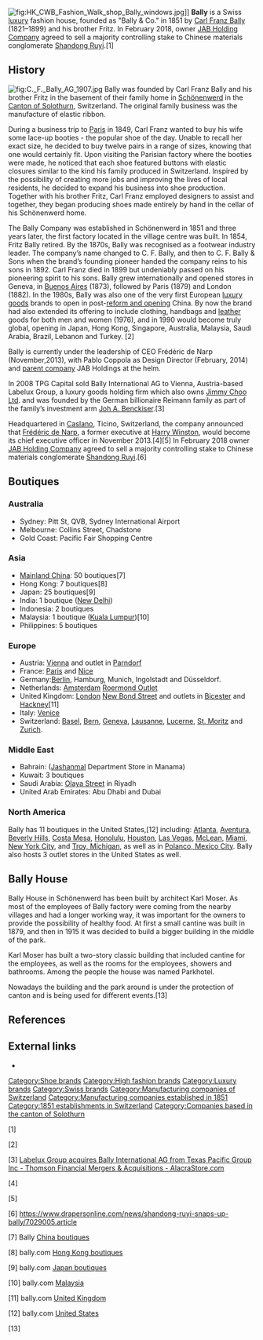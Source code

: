 ![](HK_CWB_Fashion_Walk_shop_Bally_windows.jpg "fig:HK_CWB_Fashion_Walk_shop_Bally_windows.jpg")\]\]
**Bally** is a Swiss [luxury](luxury_goods "wikilink") fashion house,
founded as "Bally & Co." in 1851 by [Carl Franz
Bally](Carl_Franz_Bally "wikilink") (1821–1899) and his brother Fritz.
In February 2018, owner [JAB Holding
Company](JAB_Holding_Company "wikilink") agreed to sell a majority
controlling stake to Chinese materials conglomerate [Shandong
Ruyi](Shandong_Ruyi "wikilink").[1]

## History

![](C._F._Bally_AG_1907.jpg "fig:C._F._Bally_AG_1907.jpg") Bally was
founded by Carl Franz Bally and his brother Fritz in the basement of
their family home in [Schönenwerd](Schönenwerd "wikilink") in the
[Canton of Solothurn](Canton_of_Solothurn "wikilink"), Switzerland. The
original family business was the manufacture of elastic ribbon.

During a business trip to [Paris](Paris "wikilink") in 1849, Carl Franz
wanted to buy his wife some lace-up booties - the popular shoe of the
day. Unable to recall her exact size, he decided to buy twelve pairs in
a range of sizes, knowing that one would certainly fit. Upon visiting
the Parisian factory where the booties were made, he noticed that each
shoe featured buttons with elastic closures similar to the kind his
family produced in Switzerland. Inspired by the possibility of creating
more jobs and improving the lives of local residents, he decided to
expand his business into shoe production. Together with his brother
Fritz, Carl Franz employed designers to assist and together, they began
producing shoes made entirely by hand in the cellar of his Schönenwerd
home.

The Bally Company was established in Schönenwerd in 1851 and three years
later, the first factory located in the village centre was built. In
1854, Fritz Bally retired. By the 1870s, Bally was recognised as a
footwear industry leader. The company’s name changed to C. F. Bally, and
then to C. F. Bally & Sons when the brand’s founding pioneer handed the
company reins to his sons in 1892. Carl Franz died in 1899 but
undeniably passed on his pioneering spirit to his sons. Bally grew
internationally and opened stores in Geneva, in [Buenos
Aires](Buenos_Aires "wikilink") (1873), followed by Paris (1879) and
London (1882). In the 1980s, Bally was also one of the very first
European [luxury goods](luxury_goods "wikilink") brands to open in
post-[reform and opening](reform_and_opening "wikilink") China. By now
the brand had also extended its offering to include clothing, handbags
and [leather](leather "wikilink") goods for both men and women (1976),
and in 1990 would become truly global, opening in Japan, Hong Kong,
Singapore, Australia, Malaysia, Saudi Arabia, Brazil, Lebanon and
Turkey. [2]

Bally is currently under the leadership of CEO Frédéric de Narp
(November,2013), with Pablo Coppola as Design Director (February, 2014)
and [parent company](parent_company "wikilink") JAB Holdings at the
helm.

In 2008 TPG Capital sold Bally International AG to Vienna, Austria-based
Labelux Group, a luxury goods holding firm which also owns [Jimmy Choo
Ltd](Jimmy_Choo_Ltd "wikilink"). and was founded by the German
billionaire Reimann family as part of the family’s investment arm [Joh
A. Benckiser](JAB_Holding_Company "wikilink").[3]

Headquartered in [Caslano](Caslano "wikilink"), Ticino, Switzerland, the
company announced that [Frédéric de Narp](Frédéric_de_Narp "wikilink"),
a former executive at [Harry Winston](Harry_Winston "wikilink"), would
become its chief executive officer in November 2013.[4][5] In February
2018 owner [JAB Holding Company](JAB_Holding_Company "wikilink") agreed
to sell a majority controlling stake to Chinese materials conglomerate
[Shandong Ruyi](Shandong_Ruyi "wikilink").[6]

## Boutiques

### Australia

-   Sydney: Pitt St, QVB, Sydney International Airport
-   Melbourne: Collins Street, Chadstone
-   Gold Coast: Pacific Fair Shopping Centre

### Asia

-   [Mainland China](Mainland_China "wikilink"): 50 boutiques[7]
-   Hong Kong: 7 boutiques[8]
-   Japan: 25 boutiques[9]
-   India: 1 boutique ([New Delhi](New_Delhi "wikilink"))
-   Indonesia: 2 boutiques
-   Malaysia: 1 boutique ([Kuala Lumpur](Kuala_Lumpur "wikilink"))[10]
-   Philippines: 5 boutiques

### Europe

-   Austria: [Vienna](Vienna "wikilink") and outlet in
    [Parndorf](Parndorf "wikilink")
-   France: [Paris](Paris "wikilink") and [Nice](Nice "wikilink")
-   Germany:[Berlin](Berlin "wikilink"), Hamburg, Munich, Ingolstadt and
    Düsseldorf.
-   Netherlands: [Amsterdam](Amsterdam "wikilink") [Roermond
    Outlet](Roermond_Outlet "wikilink")
-   United Kingdom: [London](London "wikilink") [New Bond
    Street](New_Bond_Street "wikilink") and outlets in
    [Bicester](Bicester "wikilink") and
    [Hackney](London_Borough_of_Hackney "wikilink")[11]
-   Italy: [Venice](Venice "wikilink")
-   Switzerland: [Basel](Basel "wikilink"), [Bern](Bern "wikilink"),
    [Geneva](Geneva "wikilink"), [Lausanne](Lausanne "wikilink"),
    [Lucerne](Lucerne "wikilink"), [St. Moritz](St._Moritz "wikilink")
    and [Zurich](Zurich "wikilink").

### Middle East

-   Bahrain: ([Jashanmal](Jashanmal "wikilink") Department Store in
    Manama)
-   Kuwait: 3 boutiques
-   Saudi Arabia: [Olaya Street](Olaya_(Riyadh) "wikilink") in Riyadh
-   United Arab Emirates: Abu Dhabi and Dubai

### North America

Bally has 11 boutiques in the United States,[12] including:
[Atlanta](Atlanta "wikilink"), [Aventura](Aventura,_Florida "wikilink"),
[Beverly Hills](Beverly_Hills "wikilink"), [Costa
Mesa](Costa_Mesa "wikilink"), [Honolulu](Honolulu "wikilink"),
[Houston](Houston "wikilink"), [Las Vegas](Las_Vegas_Valley "wikilink"),
[McLean](McLean,_Virginia "wikilink"), [Miami](Miami "wikilink"), [New
York City](New_York_City "wikilink"), and [Troy,
Michigan](Troy,_Michigan "wikilink"), as well as in [Polanco, Mexico
City](Polanco,_Mexico_City "wikilink"). Bally also hosts 3 outlet stores
in the United States as well.

## Bally House

Bally House in Schönenwerd has been built by architect Karl Moser. As
most of the employees of Bally factory were coming from the nearby
villages and had a longer working way, it was important for the owners
to provide the possibility of healthy food. At first a small cantine was
built in 1879, and then in 1915 it was decided to build a bigger
building in the middle of the park.

Karl Moser has built a two-story classic building that included cantine
for the employees, as well as the rooms for the employees, showers and
bathrooms. Among the people the house was named Parkhotel.

Nowadays the building and the park around is under the protection of
canton and is being used for different events.[13]

## References

<references/>

## External links

-

[Category:Shoe brands](Category:Shoe_brands "wikilink") [Category:High
fashion brands](Category:High_fashion_brands "wikilink")
[Category:Luxury brands](Category:Luxury_brands "wikilink")
[Category:Swiss brands](Category:Swiss_brands "wikilink")
[Category:Manufacturing companies of
Switzerland](Category:Manufacturing_companies_of_Switzerland "wikilink")
[Category:Manufacturing companies established in
1851](Category:Manufacturing_companies_established_in_1851 "wikilink")
[Category:1851 establishments in
Switzerland](Category:1851_establishments_in_Switzerland "wikilink")
[Category:Companies based in the canton of
Solothurn](Category:Companies_based_in_the_canton_of_Solothurn "wikilink")

[1]

[2]

[3] [Labelux Group acquires Bally International AG from Texas Pacific
Group Inc - Thomson Financial Mergers & Acquisitions -
AlacraStore.com](http://www.alacrastore.com/storecontent/Thomson_M&A/Labelux_Group_Inc_acquires_Bally_International_AG_Texas_from_Texas_Pacific_Group_Inc-1972291040)

[4]

[5]

[6] <https://www.drapersonline.com/news/shandong-ruyi-snaps-up-bally/7029005.article>

[7] Bally [China
boutiques](http://www.bally.com/en_us/store-locator#country=CN&address=China&format=ajax)

[8] bally.com [Hong Kong
boutiques](http://www.bally.com/en_us/store-locator#country=HK&address=Hong+Kong&format=ajax)

[9] bally.com [Japan
boutiques](http://www.bally.com/en_us/store-locator#country=JP&address=Japan&format=ajax)

[10] bally.com
[Malaysia](http://www.bally.com/en_us/store-locator#country=MY&address=Malaysia&format=ajax)

[11] bally.com [United
Kingdom](http://www.bally.com/en_us/store-locator#country=GB&address=United+Kingdom&format=ajax)

[12] bally.com [United
States](http://www.bally.com/en_us/store-locator#country=US&address=United+States&format=ajax)

[13]